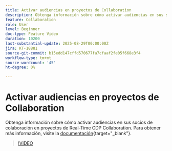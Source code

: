 ```yaml
---
title: Activar audiencias en proyectos de Collaboration
description: Obtenga información sobre cómo activar audiencias en sus socios de colaboración en proyectos de Real-Time CDP Collaboration.
feature: Collaboration
role: User
level: Beginner
doc-type: Feature Video
duration: 10200
last-substantial-update: 2025-08-29T00:00:00Z
jira: KT-18881
source-git-commit: b15edd147cffd570677fa7cfaaf2fe05f668e3f4
workflow-type: tm+mt
source-wordcount: '45'
ht-degree: 0%

---
```



# Activar audiencias en proyectos de Collaboration

Obtenga información sobre cómo activar audiencias en sus socios de colaboración en proyectos de Real-Time CDP Collaboration. Para obtener más información, visite la [documentación](https://experienceleague.adobe.com/es/docs/real-time-cdp-collaboration/using/collaborate/activate){target="_blank"}.

>[!VIDEO](https://video.tv.adobe.com/v/3471677/?learn=on&enablevpops)
